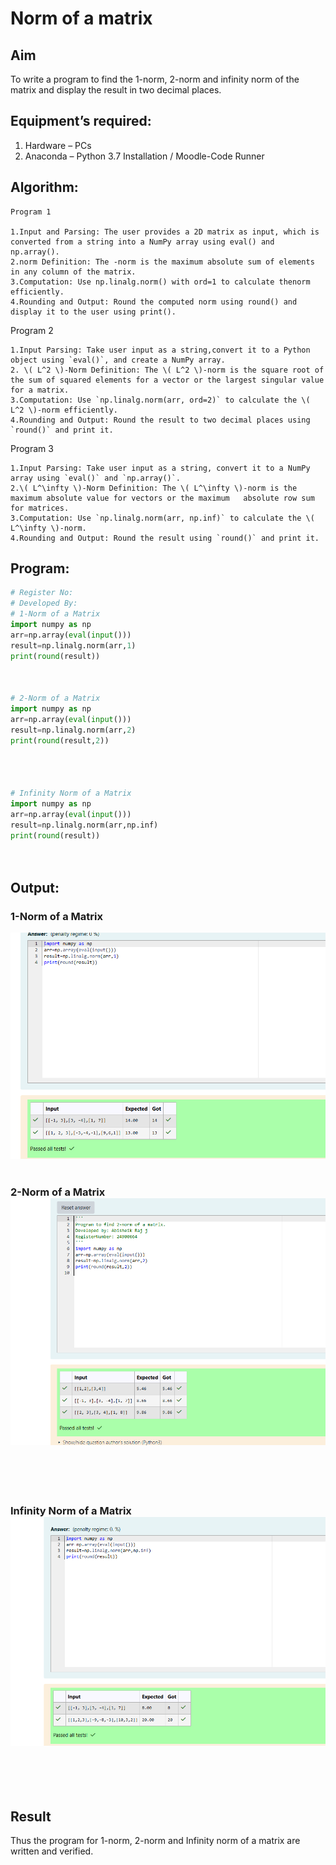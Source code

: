 # Norm of a matrix
## Aim
To write a program to find the 1-norm, 2-norm and infinity norm of the matrix and display the result in two decimal places.
## Equipment’s required:
1.	Hardware – PCs
2.	Anaconda – Python 3.7 Installation / Moodle-Code Runner
## Algorithm:
	Program 1 

	1.Input and Parsing: The user provides a 2D matrix as input, which is converted from a string into a NumPy array using eval() and np.array().
	2.norm Definition: The -norm is the maximum absolute sum of elements in any column of the matrix.
    3.Computation: Use np.linalg.norm() with ord=1 to calculate thenorm efficiently.
    4.Rounding and Output: Round the computed norm using round() and display it to the user using print().
  
   Program 2

    1.Input Parsing: Take user input as a string,convert it to a Python object using `eval()`, and create a NumPy array.  
    2. \( L^2 \)-Norm Definition: The \( L^2 \)-norm is the square root of the sum of squared elements for a vector or the largest singular value for a matrix.  
    3.Computation: Use `np.linalg.norm(arr, ord=2)` to calculate the \( L^2 \)-norm efficiently.  
    4.Rounding and Output: Round the result to two decimal places using `round()` and print it.  

   Program 3


    1.Input Parsing: Take user input as a string, convert it to a NumPy array using `eval()` and `np.array()`.  
    2.\( L^\infty \)-Norm Definition: The \( L^\infty \)-norm is the maximum absolute value for vectors or the maximum   absolute row sum for matrices.  
    3.Computation: Use `np.linalg.norm(arr, np.inf)` to calculate the \( L^\infty \)-norm.  
    4.Rounding and Output: Round the result using `round()` and print it.


## Program:
```Python
# Register No:
# Developed By:
# 1-Norm of a Matrix
import numpy as np 
arr=np.array(eval(input()))
result=np.linalg.norm(arr,1)
print(round(result))



# 2-Norm of a Matrix
import numpy as np
arr=np.array(eval(input()))
result=np.linalg.norm(arr,2)
print(round(result,2))




# Infinity Norm of a Matrix
import numpy as np
arr=np.array(eval(input()))
result=np.linalg.norm(arr,np.inf)
print(round(result))




```
## Output:
### 1-Norm of a Matrix
![](<Screenshot 2024-12-24 222326.png>)
<br>
<br>

### 2-Norm of a Matrix![](<Screenshot 2024-12-24 222342.png>)
<br>
<br>
<br>

### Infinity Norm of a Matrix![](<Screenshot 2024-12-24 222349.png>)
<br>
<br>
<br>

## Result
Thus the program for 1-norm, 2-norm and Infinity norm of a matrix are written and verified.
